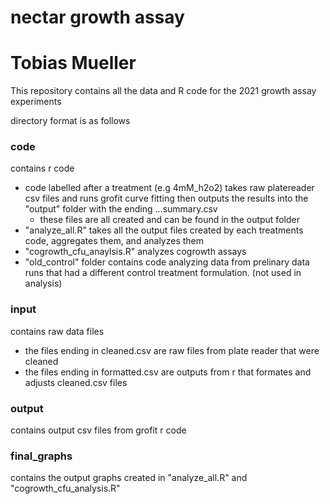 # nectar growth assay
# Tobias Mueller

This repository contains all the data and R code for the 2021 growth assay experiments




directory format is as follows

### code
contains r code

* code labelled after a treatment (e.g 4mM_h2o2) takes raw platereader csv files and runs grofit curve fitting then outputs the results into the "output" folder with the ending ...summary.csv
  + these files are all created and can be found in the output folder
* "analyze_all.R" takes all the output files created by each treatments code, aggregates them, and analyzes them
* "cogrowth_cfu_anaylsis.R" analyzes cogrowth assays
* "old_control" folder contains code analyzing data from prelinary data runs that had a different control treatment formulation. (not used in analysis)

### input
contains raw data files

* the files ending in cleaned.csv are raw files from plate reader that were cleaned
* the files ending in formatted.csv are outputs from r that formates and adjusts cleaned.csv files
    
### output
contains output csv files from grofit r code

### final_graphs
contains the output graphs created in "analyze_all.R" and "cogrowth_cfu_analysis.R"





